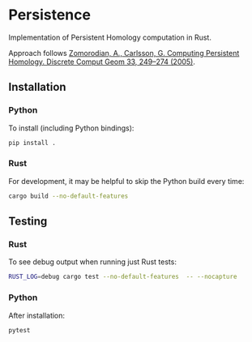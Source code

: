 # Persistence

Implementation of Persistent Homology computation in Rust.

Approach follows [Zomorodian, A., Carlsson, G. Computing Persistent Homology. Discrete Comput Geom 33, 249–274 (2005)](https://doi.org/10.1007/s00454-004-1146-y).

## Installation
### Python
To install (including Python bindings):
```bash
pip install .
```

### Rust
For development, it may be helpful to skip the Python build every time:
```bash
cargo build --no-default-features
```

## Testing
### Rust
To see debug output when running just Rust tests:
```bash
RUST_LOG=debug cargo test --no-default-features  -- --nocapture
```

### Python
After installation:
```bash
pytest
```
